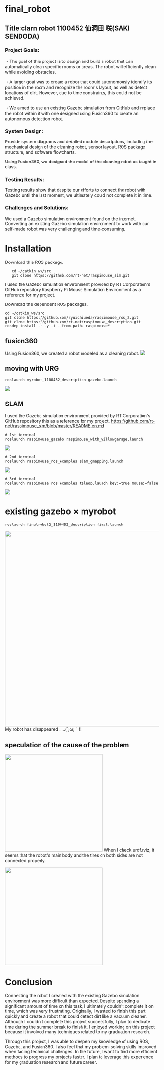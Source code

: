 # final_robot
## Title:clarn robot     1100452 仙洞田 咲(SAKI SENDODA)

### Project Goals:
・The goal of this project is to design and build a robot that can automatically clean specific rooms or areas. The robot will efficiently clean while avoiding obstacles.

・A larger goal was to create a robot that could autonomously identify its position in the room and recognize the room's layout, as well as detect locations of dirt. However, due to time constraints, this could not be achieved.

・We aimed to use an existing Gazebo simulation from GitHub and replace the robot within it with one designed using Fusion360 to create an autonomous detection robot.

### System Design:
Provide system diagrams and detailed module descriptions, including the mechanical design of the cleaning robot, sensor layout, ROS package structure, and software flowcharts.

Using Fusion360, we designed the model of the cleaning robot as taught in class.


### Testing Results:
Testing results show that despite our efforts to connect the robot with Gazebo until the last moment, we ultimately could not complete it in time.


### Challenges and Solutions:

We used a Gazebo simulation environment found on the internet.
Converting an existing Gazebo simulation environment to work with our self-made robot was very challenging and time-consuming.

# Installation
Download this ROS package.
```
   cd ~/catkin_ws/src
   git clone https://github.com/rt-net/raspimouse_sim.git

```
I used the Gazebo simulation environment provided by RT Corporation's GitHub repository Raspberry Pi Mouse Simulation Environment as a reference for my project. 

Download the dependent ROS packages.
```
cd ~/catkin_ws/src
git clone https://github.com/ryuichiueda/raspimouse_ros_2.git
git clone https://github.com/rt-net/raspimouse_description.git
rosdep install -r -y -i --from-paths raspimouse*
```


## fusion360

Using Fusion360, we created a robot modeled as a cleaning robot.
![](messageImage_1719213936142.jpg)

## moving with URG
```
roslaunch myrobot_1100452_description gazebo.launch
```
![](./messageImage_1719205852679.jpg)

## SLAM
I used the Gazebo simulation environment provided by RT Corporation's GitHub repository this as a reference for my project. 
https://github.com/rt-net/raspimouse_sim/blob/master/README.en.md
```
# 1st terminal
roslaunch raspimouse_gazebo raspimouse_with_willowgarage.launch
```
![](messageImage_1719215211154.jpg)

```
# 2nd terminal
roslaunch raspimouse_ros_examples slam_gmapping.launch
```
![](messageImage_1719217825656.jpg)

```
# 3rd terminal
roslaunch raspimouse_ros_examples teleop.launch key:=true mouse:=false
```
![](messageImage_1719221678069.jpg)

# existing gazebo × myrobot
```
roslaunch finalrobot2_1100452_description final.launch
```
<img src="messageImage_1719301131177.jpg" width="640px">
My robot has disappeared .....(´;ω;｀)!

## speculation of the cause of the problem

<img src="messageImage_1719273537517.jpg" width="320px"> When I check urdf.rviz, it seems that the robot's main body and the tires on both sides are not connected properly.

<img src="messageImage_1719273537517.jpg" width="320px"> 


# Conclusion
Connecting the robot I created with the existing Gazebo simulation environment was more difficult than expected. Despite spending a significant amount of time on this task, I ultimately couldn't complete it on time, which was very frustrating. Originally, I wanted to finish this part quickly and create a robot that could detect dirt like a vacuum cleaner. Although I couldn't complete this project successfully, I plan to dedicate time during the summer break to finish it. I enjoyed working on this project because it involved many techniques related to my graduation research.

Through this project, I was able to deepen my knowledge of using ROS, Gazebo, and Fusion360. I also feel that my problem-solving skills improved when facing technical challenges. In the future, I want to find more efficient methods to progress my projects faster. I plan to leverage this experience for my graduation research and future career.
